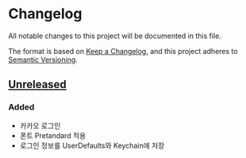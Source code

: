 # Changelog

All notable changes to this project will be documented in this file.

The format is based on [Keep a Changelog](https://keepachangelog.com/en/1.1.0/),
and this project adheres to [Semantic Versioning](https://semver.org/spec/v2.0.0.html).

## [Unreleased]

### Added

- 카카오 로그인
- 폰트 Pretandard 적용
- 로그인 정보를 UserDefaults와 Keychain에 저장

[unreleased]: https://github.com/Picplz/picplz-ios
